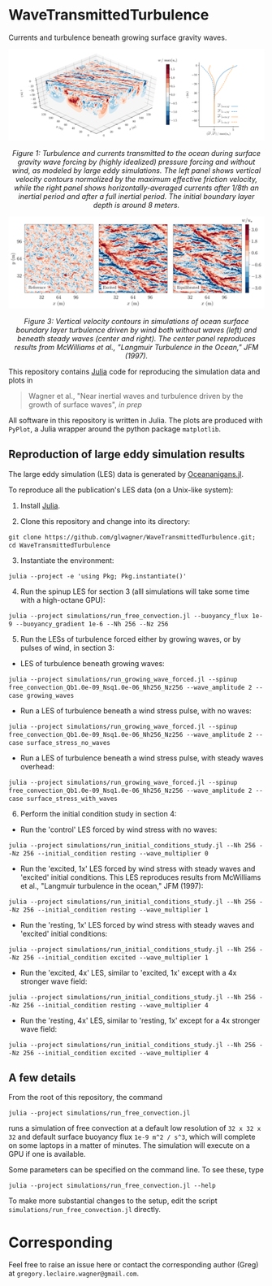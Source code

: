 # WaveTransmittedTurbulence

Currents and turbulence beneath growing surface gravity waves.

![wave-driven-turbulence](figures/figure_1.png)

<p align="center">
<i> Figure 1: Turbulence and currents transmitted to the ocean during surface gravity wave forcing by (highly idealized) pressure forcing and without wind, as modeled by large eddy simulations. The left panel shows vertical velocity contours normalized by the maximum effective friction velocity, while the right panel shows horizontally-averaged currents after 1/8th an inertial period and after a full inertial period. The initial boundary layer depth is around 8 meters.</i>
</p>

![vertical_velocity](figures/figure_3.png)

<p align="center">
<i> Figure 3: Vertical velocity contours in simulations of ocean surface boundary layer turbulence driven by wind both without waves (left) and beneath steady waves (center and right). The center panel reproduces results from McWilliams et al., "Langmuir Turbulence in the Ocean," JFM (1997).</i>
</p>

This repository contains [Julia](https://julialang.org) code for reproducing the simulation data and plots in 

> Wagner et al., "Near inertial waves and turbulence driven by the growth of surface waves", _in prep_

All software in this repository is written in Julia. The plots are produced with `PyPlot`, a Julia wrapper around the python package `matplotlib`.

## Reproduction of large eddy simulation results

The large eddy simulation (LES) data is generated by [Oceananigans.jl](https://github.com/climate-machine/Oceananigans.jl).

To reproduce all the publication's LES data (on a Unix-like system):

1. Install [Julia](https://julialang.org).

2. Clone this repository and change into its directory: 

```
git clone https://github.com/glwagner/WaveTransmittedTurbulence.git; cd WaveTransmittedTurbulence
```

3. Instantiate the environment: 

```
julia --project -e 'using Pkg; Pkg.instantiate()'
```

4. Run the spinup LES for section 3 (alll simulations will take some time with a high-octane GPU):

  ```
  julia --project simulations/run_free_convection.jl --buoyancy_flux 1e-9 --buoyancy_gradient 1e-6 --Nh 256 --Nz 256
  ```
  
5. Run the LESs of turbulence forced either by growing waves, or by pulses of wind, in section 3:

  * LES of turbulence beneath growing waves:
  
  ```
  julia --project simulations/run_growing_wave_forced.jl --spinup free_convection_Qb1.0e-09_Nsq1.0e-06_Nh256_Nz256 --wave_amplitude 2 --case growing_waves
  ```
  
  * Run a LES of turbulence beneath a wind stress pulse, with no waves:
  
  ```
  julia --project simulations/run_growing_wave_forced.jl --spinup free_convection_Qb1.0e-09_Nsq1.0e-06_Nh256_Nz256 --wave_amplitude 2 --case surface_stress_no_waves
  ```
  
  * Run a LES of turbulence beneath a wind stress pulse, with steady waves overhead:
  
  ```
  julia --project simulations/run_growing_wave_forced.jl --spinup free_convection_Qb1.0e-09_Nsq1.0e-06_Nh256_Nz256 --wave_amplitude 2 --case surface_stress_with_waves
  ```
 
6. Perform the initial condition study in section 4:

  * Run the 'control' LES forced by wind stress with no waves:
  
  ```
  julia --project simulations/run_initial_conditions_study.jl --Nh 256 --Nz 256 --initial_condition resting --wave_multiplier 0
  ```
  
  * Run the 'excited, 1x' LES forced by wind stress with steady waves and 'excited' initial conditions. This LES reproduces results from McWilliams et al., "Langmuir turbulence in the ocean," JFM (1997):
  
  ```
  julia --project simulations/run_initial_conditions_study.jl --Nh 256 --Nz 256 --initial_condition resting --wave_multiplier 1
  ```
  
  * Run the 'resting, 1x' LES forced by wind stress with steady waves and 'excited' initial conditions:
  
  ```
  julia --project simulations/run_initial_conditions_study.jl --Nh 256 --Nz 256 --initial_condition excited --wave_multiplier 1
  ```
  
  * Run the 'excited, 4x' LES, similar to 'excited, 1x' except with a 4x stronger wave field:
  
  ```
  julia --project simulations/run_initial_conditions_study.jl --Nh 256 --Nz 256 --initial_condition resting --wave_multiplier 4
  ```
  
  * Run the 'resting, 4x' LES, similar to 'resting, 1x' except for a 4x stronger wave field:
  
  ```
  julia --project simulations/run_initial_conditions_study.jl --Nh 256 --Nz 256 --initial_condition excited --wave_multiplier 4
  ```

## A few details

From the root of this repository, the command

```
julia --project simulations/run_free_convection.jl
```

runs a simulation of free convection at a default low resolution of `32 x 32 x 32` and default surface buoyancy flux `1e-9 m^2 / s^3`, which will complete on some laptops in a matter of minutes.
The simulation will execute on a GPU if one is available.

Some parameters can be specified on the command line.
To see these, type

```
julia --project simulations/run_free_convection.jl --help
```

To make more substantial changes to the setup, edit the script `simulations/run_free_convection.jl` directly.


# Corresponding

Feel free to raise an issue here or contact the corresponding author (Greg) at `gregory.leclaire.wagner@gmail.com`.
